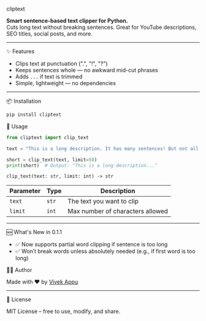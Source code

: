 cliptext

**Smart sentence-based text clipper for Python.**  
Cuts long text without breaking sentences. Great for YouTube descriptions, SEO titles, social posts, and more.

---

✨ Features

- Clips text at punctuation (".", "!", "?")
- Keeps sentences whole — no awkward mid-cut phrases
- Adds `...` if text is trimmed
- Simple, lightweight — no dependencies

---

📦 Installation

```bash
pip install cliptext
````

🧠 Usage

```python
from cliptext import clip_text

text = "This is a long description. It has many sentences! But not all will fit?"

short = clip_text(text, limit=50)
print(short)  # Output: "This is a long description..."
```

 `clip_text(text: str, limit: int) -> str`

| Parameter | Type  | Description                      |
| --------- | ----- | -------------------------------- |
| `text`    | `str` | The text you want to clip        |
| `limit`   | `int` | Max number of characters allowed |

---

🆕 What's New in 0.1.1

- ✅ Now supports partial word clipping if sentence is too long
- ✅ Won’t break words unless absolutely needed (e.g., if first word is too long)


👨‍💻 Author

Made with ❤️ by [Vivek Appu](https://github.com/VivekMalayarasan)

---

📝 License

MIT License – free to use, modify, and share.


